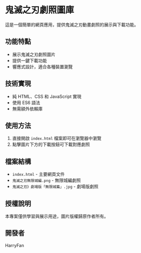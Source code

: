 # 鬼滅之刃劇照圖庫

這是一個簡單的網頁應用，提供鬼滅之刃動畫劇照的展示與下載功能。

## 功能特點

- 展示鬼滅之刃劇照圖片
- 提供一鍵下載功能
- 響應式設計，適合各種裝置瀏覽

## 技術實現

- 純 HTML、CSS 和 JavaScript 實現
- 使用 ES6 語法
- 無需額外依賴庫

## 使用方法

1. 直接開啟 `index.html` 檔案即可在瀏覽器中瀏覽
2. 點擊圖片下方的下載按鈕可下載對應劇照

## 檔案結構

- `index.html` - 主要網頁文件
- `鬼滅之刃無限城編.png` - 無限城編劇照
- `鬼滅之刃》劇場版「無限城篇」.jpg` - 劇場版劇照

## 授權說明

本專案僅供學習與展示用途，圖片版權歸原作者所有。

## 開發者

HarryFan
